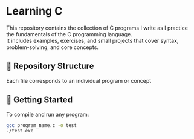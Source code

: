 # Learning C

This repository contains the collection of C programs I write as I practice the fundamentals of the C programming language.  
It includes examples, exercises, and small projects that cover syntax, problem-solving, and core concepts.

## 📂 Repository Structure
Each file corresponds to an individual program or concept

## 🚀 Getting Started
To compile and run any program:
```bash
gcc program_name.c -o test
./test.exe
